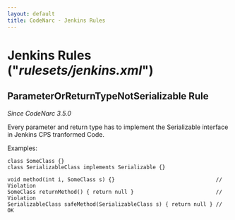 ```yaml
---
layout: default
title: CodeNarc - Jenkins Rules
---  
```


# Jenkins Rules  ("*rulesets/jenkins.xml*")

## ParameterOrReturnTypeNotSerializable Rule

*Since CodeNarc 3.5.0*

Every parameter and return type has to implement the Serializable interface in Jenkins CPS tranformed Code.

Examples:

```
class SomeClass {}
class SerializableClass implements Serializable {}

void method(int i, SomeClass s) {}                                // Violation
SomeClass returnMethod() { return null }                          // Violation
SerializableClass safeMethod(SerializableClass s) { return null } // OK
```
